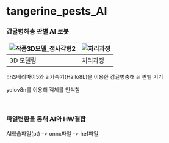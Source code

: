 # tangerine_pests_AI
### 감귤병해충 판별 AI 로봇


![작품3D모델_정사각형2](https://github.com/user-attachments/assets/561bceac-5aa4-4ca8-92ed-3836c5d8cd89) | ![처리과정](https://github.com/user-attachments/assets/4103ab83-3d87-4683-a295-9508ccc65937)
---|---|
3D 모델링 | 처리과정

라즈베리파이5와 ai가속기(Hailo8L)을 이용한 감귤병충해 ai 판별 기기

yolov8n를 이용해 객체를 인식함

<br />

### 파일변환을 통해 AI와 HW결합

  AI학습파일(pt) -> onnx파일 -> hef파일 

